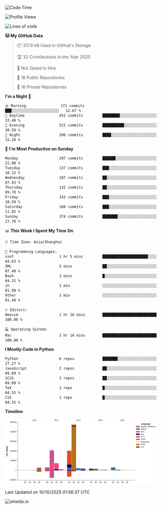 <!--START_SECTION:waka-->
![Code Time](http://img.shields.io/badge/Code%20Time-439%20hrs%2017%20mins-blue)

![Profile Views](http://img.shields.io/badge/Profile%20Views-8-blue)

![Lines of code](https://img.shields.io/badge/From%20Hello%20World%20I%27ve%20Written-1.1%20million%20lines%20of%20code-blue)

**🐱 My GitHub Data** 

> 📦 317.9 kB Used in GitHub's Storage 
 > 
> 🏆 32 Contributions in the Year 2025
 > 
> 🚫 Not Opted to Hire
 > 
> 📜 18 Public Repositories 
 > 
> 🔑 16 Private Repositories 
 > 
**I'm a Night 🦉** 

```text
🌞 Morning                171 commits         ███░░░░░░░░░░░░░░░░░░░░░░   12.67 % 
🌆 Daytime                452 commits         ████████░░░░░░░░░░░░░░░░░   33.48 % 
🌃 Evening                521 commits         ██████████░░░░░░░░░░░░░░░   38.59 % 
🌙 Night                  206 commits         ████░░░░░░░░░░░░░░░░░░░░░   15.26 % 
```
📅 **I'm Most Productive on Sunday** 

```text
Monday                   297 commits         ██████░░░░░░░░░░░░░░░░░░░   22.00 % 
Tuesday                  137 commits         ███░░░░░░░░░░░░░░░░░░░░░░   10.15 % 
Wednesday                107 commits         ██░░░░░░░░░░░░░░░░░░░░░░░   07.93 % 
Thursday                 132 commits         ██░░░░░░░░░░░░░░░░░░░░░░░   09.78 % 
Friday                   143 commits         ███░░░░░░░░░░░░░░░░░░░░░░   10.59 % 
Saturday                 160 commits         ███░░░░░░░░░░░░░░░░░░░░░░   11.85 % 
Sunday                   374 commits         ███████░░░░░░░░░░░░░░░░░░   27.70 % 
```


📊 **This Week I Spent My Time On** 

```text
🕑︎ Time Zone: Asia/Shanghai

💬 Programming Languages: 
conf                     1 hr 5 mins         █████████████████████░░░░   84.63 % 
XML                      5 mins              ██░░░░░░░░░░░░░░░░░░░░░░░   07.40 % 
Bash                     3 mins              █░░░░░░░░░░░░░░░░░░░░░░░░   04.31 % 
sh                       1 min               ░░░░░░░░░░░░░░░░░░░░░░░░░   01.99 % 
Other                    1 min               ░░░░░░░░░░░░░░░░░░░░░░░░░   01.49 % 

🔥 Editors: 
Neovim                   1 hr 16 mins        █████████████████████████   100.00 % 

💻 Operating System: 
Mac                      1 hr 16 mins        █████████████████████████   100.00 % 
```

**I Mostly Code in Python** 

```text
Python                   6 repos             ███████░░░░░░░░░░░░░░░░░░   27.27 % 
JavaScript               2 repos             ██░░░░░░░░░░░░░░░░░░░░░░░   09.09 % 
SCSS                     2 repos             ██░░░░░░░░░░░░░░░░░░░░░░░   09.09 % 
TeX                      1 repo              █░░░░░░░░░░░░░░░░░░░░░░░░   04.55 % 
CSS                      1 repo              █░░░░░░░░░░░░░░░░░░░░░░░░   04.55 % 
```



**Timeline**

![Lines of Code chart](https://raw.githubusercontent.com/kopp4/kopp4/main/assets/bar_graph.png)


 Last Updated on 10/10/2025 01:56:37 UTC
<!--END_SECTION:waka-->
![shields.io](https://img.shields.io/github/commit-activity/w/kopp4/kopp4?color=g&label=abusing%20bot&style=flat-square)
